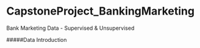 # CapstoneProject_BankingMarketing
Bank Marketing Data - Supervised &amp; Unsupervised

#####Data Introduction


